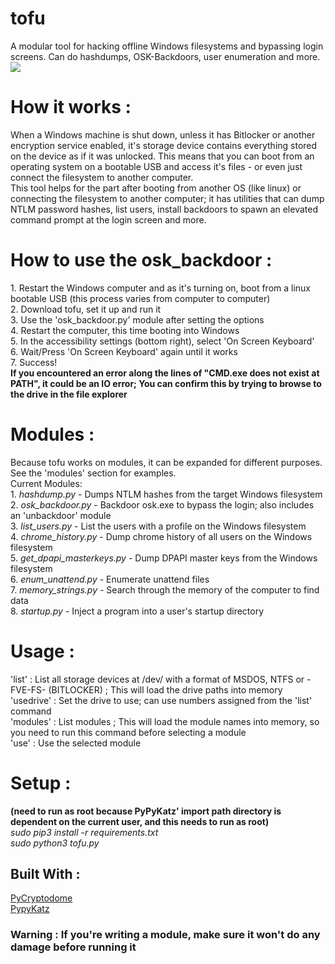 # tofu
A modular tool for hacking offline Windows filesystems and bypassing login screens. Can do hashdumps, OSK-Backdoors, user enumeration and more. <br> 
<img src="https://raw.githubusercontent.com/puckblush/tofu/main/tofu.png"></img>

<h1> How it works : </h1>
When a Windows machine is shut down, unless it has Bitlocker or another encryption service enabled, it's storage device contains everything stored on the device as if it was unlocked. This means that you can boot from an operating system on a bootable USB and access it's files - or even just connect the filesystem to another computer. <br>This tool helps for the part after booting from another OS (like linux) or connecting the filesystem to another computer; it has utilities that can dump NTLM password hashes, list users, install backdoors to spawn an elevated command prompt at the login screen and more. 

<h1>How to use the osk_backdoor : </h1>
1. Restart the Windows computer and as it's turning on, boot from a linux bootable USB (this process varies from computer to computer)<br>
2. Download tofu, set it up and run it<br>
3. Use the 'osk_backdoor.py' module after setting the options<br>
4. Restart the computer, this time booting into Windows<br>
5. In the accessibility settings (bottom right), select 'On Screen Keyboard'<br>
6. Wait/Press 'On Screen Keyboard' again until it works<br>
7. Success!<br>
<b>If you encountered an error along the lines of "CMD.exe does not exist at PATH", it could be an IO error; You can confirm this by trying to browse to the drive in the file explorer</b><br>

<h1>Modules : </h1>
Because tofu works on modules, it can be expanded for different purposes. See the 'modules' section for examples.<br>
Current Modules:<br>
1. <i>hashdump.py</i> - Dumps NTLM hashes from the target Windows filesystem<br>
2. <i>osk_backdoor.py</i> - Backdoor osk.exe to bypass the login; also includes an 'unbackdoor' module<br>
3. <i>list_users.py</i> - List the users with a profile on the Windows filesystem<br>
4. <i>chrome_history.py</i> - Dump chrome history of all users on the Windows filesystem<br>
5. <i>get_dpapi_masterkeys.py</i> - Dump DPAPI master keys from the Windows filesystem<br>
6. <i>enum_unattend.py</i> - Enumerate unattend files<br>
7. <i>memory_strings.py</i> - Search through the memory of the computer to find data<br>
8. <i>startup.py</i> - Inject a program into a user's startup directory<br>

<h1>Usage : </h1>
'list' : List all storage devices at /dev/ with a format of MSDOS, NTFS or -FVE-FS- (BITLOCKER) ; This will load the drive paths into memory<br>
'usedrive' : Set the drive to use; can use numbers assigned from the 'list' command<br>
'modules' : List modules ; This will load the module names into memory, so you need to run this command before selecting a module<br>
'use' : Use the selected module<br>

<h1>Setup : </h1>
 <b>(need to run as root because PyPyKatz' import path directory is dependent on the current user, and this needs to run as root)</b><br>
<i>sudo pip3 install -r requirements.txt<br>
sudo python3 tofu.py</i>
<h2> Built With : </h2>
<a href = "https://github.com/Legrandin/pycryptodome">PyCryptodome</a><br>
<a href="https://github.com/skelsec/pypykatz">PypyKatz</a><br>

<h3><b>Warning : If you're writing a module, make sure it won't do any damage before running it<br> </b></h3>


